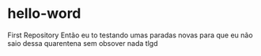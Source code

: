 # hello-word
First Repository
Então eu to testando umas paradas novas para que eu não saio dessa quarentena sem obsover nada tlgd
